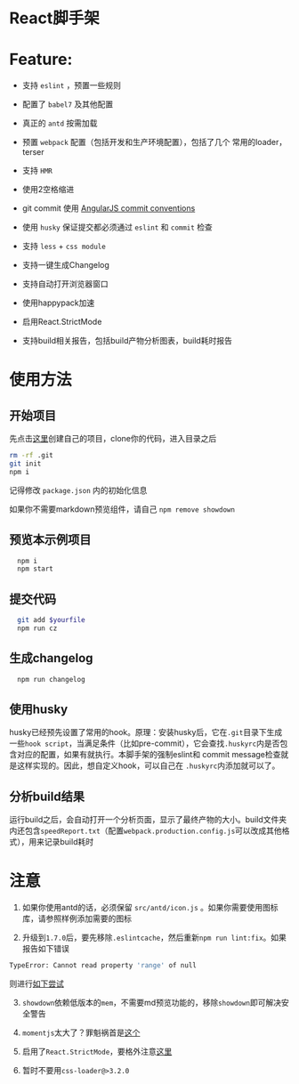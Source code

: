 React脚手架
========

# Feature:

* 支持 `eslint` ，预置一些规则

* 配置了 `babel7` 及其他配置

* 真正的 `antd` 按需加载

* 预置 `webpack` 配置（包括开发和生产环境配置），包括了几个
常用的loader，terser

* 支持 `HMR`

* 使用2空格缩进

* git commit 使用 [AngularJS commit conventions](https://github.com/angular/angular.js/blob/master/DEVELOPERS.md#commits)

* 使用 `husky` 保证提交都必须通过 `eslint` 和 `commit` 检查

* 支持 `less` + `css module`

* 支持一键生成Changelog

* 支持自动打开浏览器窗口

* 使用happypack加速

* 启用React.StrictMode

* 支持build相关报告，包括build产物分析图表，build耗时报告

# 使用方法

## 开始项目

先点击[这里](https://github.com/deemoding/React-boilerplate/generate)创建自己的项目，clone你的代码，进入目录之后

```bash
rm -rf .git
git init
npm i
```

记得修改 `package.json` 内的初始化信息

如果你不需要markdown预览组件，请自己 `npm remove showdown`

## 预览本示例项目

```bash
  npm i
  npm start
```

## 提交代码

```bash
  git add $yourfile
  npm run cz
```

## 生成changelog

```bash
  npm run changelog
```

## 使用husky

husky已经预先设置了常用的hook。原理：安装husky后，它在`.git`目录下生成一些`hook script`，当满足条件（比如pre-commit），它会查找`.huskyrc`内是否包含对应的配置，如果有就执行。本脚手架的强制eslint和
commit message检查就是这样实现的。因此，想自定义hook，可以自己在
`.huskyrc`内添加就可以了。

## 分析build结果

运行build之后，会自动打开一个分析页面，显示了最终产物的大小。build文件夹内还包含`speedReport.txt`（配置`webpack.production.config.js`可以改成其他格式），用来记录build耗时

# 注意

1. 如果你使用antd的话，必须保留 `src/antd/icon.js` 。如果你需要使用图标库，请参照样例添加需要的图标

2. 升级到`1.7.0`后，要先移除`.eslintcache`，然后重新`npm run lint:fix`。如果报告如下错误

```bash
TypeError: Cannot read property 'range' of null
```

则进行[如下尝试](https://github.com/babel/babel-eslint/issues/530#issuecomment-447511293)

3. `showdown`依赖低版本的`mem`，不需要md预览功能的，移除`showdown`即可解决安全警告

4. `momentjs`太大了？罪魁祸首是[这个](https://github.com/ant-design/ant-design/blob/master/components/locale-provider/index.tsx#L3)

5. 启用了`React.StrictMode`，要格外注意[这里](https://reactjs.org/docs/strict-mode.html#detecting-unexpected-side-effects)

6. 暂时不要用`css-loader@>3.2.0`
